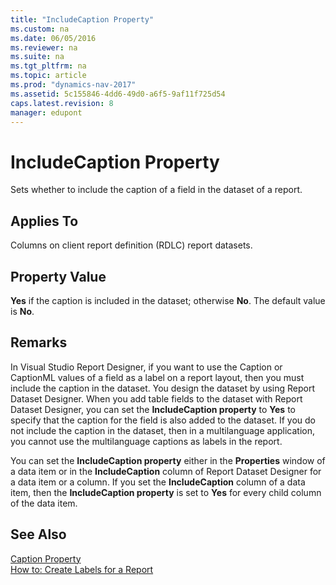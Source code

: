 ```yaml
---
title: "IncludeCaption Property"
ms.custom: na
ms.date: 06/05/2016
ms.reviewer: na
ms.suite: na
ms.tgt_pltfrm: na
ms.topic: article
ms.prod: "dynamics-nav-2017"
ms.assetid: 5c155846-4dd6-49d0-a6f5-9af11f725d54
caps.latest.revision: 8
manager: edupont
---
```

# IncludeCaption Property
Sets whether to include the caption of a field in the dataset of a report.  

## Applies To  
 Columns on client report definition \(RDLC\) report datasets.  

## Property Value  
 **Yes** if the caption is included in the dataset; otherwise **No**. The default value is **No**.  

## Remarks  
 In Visual Studio Report Designer, if you want to use the Caption or CaptionML values of a field as a label on a report layout, then you must include the caption in the dataset. You design the dataset by using Report Dataset Designer. When you add table fields to the dataset with Report Dataset Designer, you can set the **IncludeCaption property** to **Yes** to specify that the caption for the field is also added to the dataset. If you do not include the caption in the dataset, then in a multilanguage application, you cannot use the multilanguage captions as labels in the report.  

 You can set the **IncludeCaption property** either in the **Properties** window of a data item or in the **IncludeCaption** column of Report Dataset Designer for a data item or a column. If you set the **IncludeCaption** column of a data item, then the **IncludeCaption property** is set to **Yes** for every child column of the data item.  

## See Also  
 [Caption Property](Caption-Property.md)   
 [How to: Create Labels for a Report](How-to--Create-Labels-for-a-Report.md)

